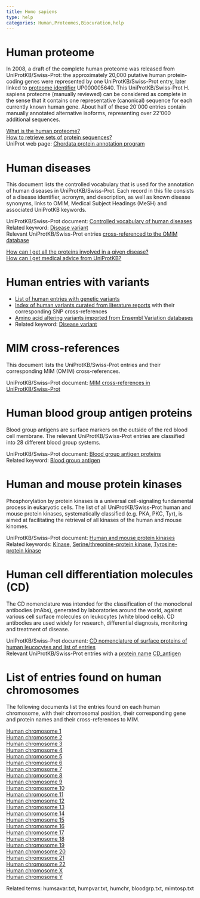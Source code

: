 ```yaml
---
title: Homo sapiens
type: help
categories: Human,Proteomes,Biocuration,help
---
```


# Human proteome

In 2008, a draft of the complete human proteome was released from UniProtKB/Swiss-Prot: the approximately 20,000 putative human protein-coding genes were represented by one UniProtKB/Swiss-Prot entry, later linked to [proteome identifier](https://www.uniprot.org/help/proteome_id) UP000005640. This UniProtKB/Swiss-Prot H. sapiens proteome (manually reviewed) can be considered as complete in the sense that it contains one representative (canonical) sequence for each currently known human gene. About half of these 20'000 entries contain manually annotated alternative isoforms, representing over 22'000 additional sequences.

[What is the human proteome?](https://www.uniprot.org/help/human_proteome)  
[How to retrieve sets of protein sequences?](https://www.uniprot.org/help/retrieve_sets)  
UniProt web page: [Chordata protein annotation program](https://www.uniprot.org/help/Chordata)

# Human diseases

This document lists the controlled vocabulary that is used for the annotation of human diseases in UniProtKB/Swiss-Prot. Each record in this file consists of a disease identifier, acronym, and description, as well as known disease synonyms, links to OMIM, Medical Subject Headings (MeSH) and associated UniProtKB keywords.

UniProtKB/Swiss-Prot document: [Controlled vocabulary of human diseases](https://ftp.uniprot.org/pub/databases/uniprot/current_release/knowledgebase/complete/docs/humdisease)  
Related keyword: [Disease variant](https://www.uniprot.org/keywords/KW-0225)  
Relevant UniProtKB/Swiss-Prot entries [cross-referenced to the OMIM database](https://www.uniprot.org/uniprotkb/?query=database%3Amim)

[How can I get all the proteins involved in a given disease?](https://www.uniprot.org/help/disease_query)  
[How can I get medical advice from UniProtKB?](https://www.uniprot.org/help/medical_advice)

# Human entries with variants

-   [List of human entries with genetic variants](https://ftp.uniprot.org/pub/databases/uniprot/current_release/knowledgebase/complete/docs/humpvar)
-   [Index of human variants curated from literature reports](https://ftp.uniprot.org/pub/databases/uniprot/current_release/knowledgebase/complete/docs/humsavar) with their corresponding SNP cross-references
-   [Amino acid altering variants imported from Ensembl Variation databases](https://ftp.uniprot.org/pub/databases/uniprot/current_release/knowledgebase/variants/)
-   Related keyword: [Disease variant](https://www.uniprot.org/keywords/KW-0225)

# MIM cross-references

This document lists the UniProtKB/Swiss-Prot entries and their corresponding MIM (OMIM) cross-references.

UniProtKB/Swiss-Prot document: [MIM cross-references in UniProtKB/Swiss-Prot](https://ftp.uniprot.org/pub/databases/uniprot/current_release/knowledgebase/complete/docs/mimtosp)

# Human blood group antigen proteins

Blood group antigens are surface markers on the outside of the red blood cell membrane. The relevant UniProtKB/Swiss-Prot entries are classified into 28 different blood group systems.

UniProtKB/Swiss-Prot document: [Blood group antigen proteins](https://ftp.uniprot.org/pub/databases/uniprot/current_release/knowledgebase/complete/docs/bloodgrp)  
Related keyword: [Blood group antigen](https://www.uniprot.org/keywords/KW-0095)

# Human and mouse protein kinases

Phosphorylation by protein kinases is a universal cell-signaling fundamental process in eukaryotic cells. The list of all UniProtKB/Swiss-Prot human and mouse protein kinases, systematically classified (e.g. PKA, PKC, Tyr), is aimed at facilitating the retrieval of all kinases of the human and mouse kinomes.

UniProtKB/Swiss-Prot document: [Human and mouse protein kinases](https://ftp.uniprot.org/pub/databases/uniprot/current_release/knowledgebase/complete/docs/pkinfam)  
Related keywords: [Kinase](https://www.uniprot.org/keywords/KW-0418), [Serine/threonine-protein kinase](https://www.uniprot.org/keywords/KW-0723), [Tyrosine-protein kinase](https://www.uniprot.org/keywords/KW-0829)

# Human cell differentiation molecules (CD)

The CD nomenclature was intended for the classification of the monoclonal antibodies (mAbs), generated by laboratories around the world, against various cell surface molecules on leukocytes (white blood cells). CD antibodies are used widely for research, differential diagnosis, monitoring and treatment of disease.

UniProtKB/Swiss-Prot document: [CD nomenclature of surface proteins of human leucocytes and list of entries](https://ftp.uniprot.org/pub/databases/uniprot/current_release/knowledgebase/complete/docs/cdlist)  
Relevant UniProtKB/Swiss-Prot entries with a [protein name](https://www.uniprot.org/help/protein_name) [CD\_antigen](https://www.uniprot.org/uniprotkb/?query=cdantigen%3A%2A)

# List of entries found on human chromosomes

The following documents list the entries found on each human chromosome, with their chromosomal position, their corresponding gene and protein names and their cross-references to MIM.

[Human chromosome 1](https://ftp.uniprot.org/pub/databases/uniprot/current_release/knowledgebase/complete/docs/humchr01)  
[Human chromosome 2](https://ftp.uniprot.org/pub/databases/uniprot/current_release/knowledgebase/complete/docs/humchr02)  
[Human chromosome 3](https://ftp.uniprot.org/pub/databases/uniprot/current_release/knowledgebase/complete/docs/humchr03)  
[Human chromosome 4](https://ftp.uniprot.org/pub/databases/uniprot/current_release/knowledgebase/complete/docs/humchr04)  
[Human chromosome 5](https://ftp.uniprot.org/pub/databases/uniprot/current_release/knowledgebase/complete/docs/humchr05)  
[Human chromosome 6](https://ftp.uniprot.org/pub/databases/uniprot/current_release/knowledgebase/complete/docs/humchr06)  
[Human chromosome 7](https://ftp.uniprot.org/pub/databases/uniprot/current_release/knowledgebase/complete/docs/humchr07)  
[Human chromosome 8](https://ftp.uniprot.org/pub/databases/uniprot/current_release/knowledgebase/complete/docs/humchr08)  
[Human chromosome 9](https://ftp.uniprot.org/pub/databases/uniprot/current_release/knowledgebase/complete/docs/humchr09)  
[Human chromosome 10](https://ftp.uniprot.org/pub/databases/uniprot/current_release/knowledgebase/complete/docs/humchr10)  
[Human chromosome 11](https://ftp.uniprot.org/pub/databases/uniprot/current_release/knowledgebase/complete/docs/humchr11)  
[Human chromosome 12](https://ftp.uniprot.org/pub/databases/uniprot/current_release/knowledgebase/complete/docs/humchr12)  
[Human chromosome 13](https://ftp.uniprot.org/pub/databases/uniprot/current_release/knowledgebase/complete/docs/humchr13)  
[Human chromosome 14](https://ftp.uniprot.org/pub/databases/uniprot/current_release/knowledgebase/complete/docs/humchr14)  
[Human chromosome 15](https://ftp.uniprot.org/pub/databases/uniprot/current_release/knowledgebase/complete/docs/humchr15)  
[Human chromosome 16](https://ftp.uniprot.org/pub/databases/uniprot/current_release/knowledgebase/complete/docs/humchr16)  
[Human chromosome 17](https://ftp.uniprot.org/pub/databases/uniprot/current_release/knowledgebase/complete/docs/humchr17)  
[Human chromosome 18](https://ftp.uniprot.org/pub/databases/uniprot/current_release/knowledgebase/complete/docs/humchr18)  
[Human chromosome 19](https://ftp.uniprot.org/pub/databases/uniprot/current_release/knowledgebase/complete/docs/humchr19)  
[Human chromosome 20](https://ftp.uniprot.org/pub/databases/uniprot/current_release/knowledgebase/complete/docs/humchr20)  
[Human chromosome 21](https://ftp.uniprot.org/pub/databases/uniprot/current_release/knowledgebase/complete/docs/humchr21)  
[Human chromosome 22](https://ftp.uniprot.org/pub/databases/uniprot/current_release/knowledgebase/complete/docs/humchr22)  
[Human chromosome X](https://ftp.uniprot.org/pub/databases/uniprot/current_release/knowledgebase/complete/docs/humchrx)  
[Human chromosome Y](https://ftp.uniprot.org/pub/databases/uniprot/current_release/knowledgebase/complete/docs/humchry)

Related terms: humsavar.txt, humpvar.txt, humchr, bloodgrp.txt, mimtosp.txt

